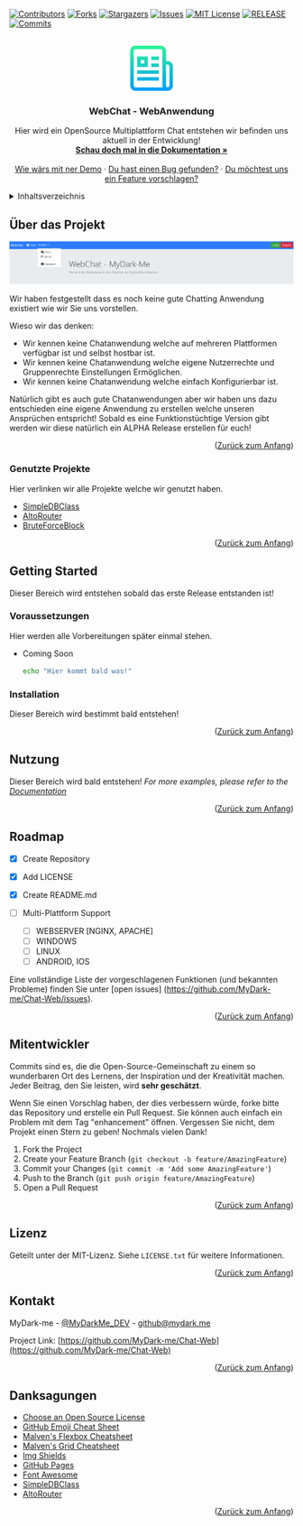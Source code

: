 <div id="top"></div>
<!--
*** Thanks for checking out the Best-README-Template. If you have a suggestion
*** that would make this better, please fork the repo and create a pull request
*** or simply open an issue with the tag "enhancement".
*** Don't forget to give the project a star!
*** Thanks again! Now go create something AMAZING! :D
-->



<!-- PROJECT SHIELDS -->
<!--
*** I'm using markdown "reference style" links for readability.
*** Reference links are enclosed in brackets [ ] instead of parentheses ( ).
*** See the bottom of this document for the declaration of the reference variables
*** for contributors-url, forks-url, etc. This is an optional, concise syntax you may use.
*** https://www.markdownguide.org/basic-syntax/#reference-style-links
-->
[![Contributors][contributors-shield]][contributors-url]
[![Forks][forks-shield]][forks-url]
[![Stargazers][stars-shield]][stars-url]
[![Issues][issues-shield]][issues-url]
[![MIT License][license-shield]][license-url]
[![RELEASE][release-shield]][release-url]
[![Commits][commit-shield]][commit-url]


<!-- PROJECT LOGO -->
<br />
<div align="center">
  <a href="https://github.com/MyDark-me/Chat-Web">
    <img src="images/logo.png" alt="Logo" width="80" height="80">
  </a>

  <h3 align="center">WebChat - WebAnwendung</h3>

  <p align="center">
    Hier wird ein OpenSource Multiplattform Chat entstehen wir befinden uns aktuell in der Entwicklung!
    <br />
    <a href="https://github.com/MyDark-me/Chat-Web"><strong>Schau doch mal in die Dokumentation »</strong></a>
    <br />
    <br />
    <a href="https://github.com/MyDark-me/Chat-Web">Wie wärs mit ner Demo</a>
    ·
    <a href="https://github.com/MyDark-me/Chat-Web/issues">Du hast einen Bug gefunden?</a>
    ·
    <a href="https://github.com/MyDark-me/Chat-Web/issues">Du möchtest uns ein Feature vorschlagen?</a>
  </p>
</div>



<!-- TABLE OF CONTENTS -->
<details>
  <summary>Inhaltsverzeichnis</summary>
  <ol>
    <li>
      <a href="#über-das-projekt">Über das Projekt</a>
      <ul>
        <li><a href="#Genutzte-Projekte">Genutze Projekte</a></li>
      </ul>
    </li>
    <li>
      <a href="#getting-started">Getting Started</a>
      <ul>
        <li><a href="#voraussetzungen">Vorraussetzungen</a></li>
        <li><a href="#installation">Installation</a></li>
      </ul>
    </li>
    <li><a href="#nutzung">Nutzung</a></li>
    <li><a href="#roadmap">Roadmap</a></li>
    <li><a href="#mitentwickler">Mitentwickler</a></li>
    <li><a href="#lizenz">Lizenz</a></li>
    <li><a href="#kontakt">Kontakt</a></li>
    <li><a href="#danksagungen">Danksagungen</a></li>
  </ol>
</details>



<!-- ABOUT THE PROJECT -->
## Über das Projekt

[![Product Name Screen Shot][product-screenshot]](https://mydark.me/github/webchat)

Wir haben festgestellt dass es noch keine gute Chatting Anwendung existiert wie wir Sie uns vorstellen. 

Wieso wir das denken:
* Wir kennen keine Chatanwendung welche auf mehreren Plattformen verfügbar ist und selbst hostbar ist. 
* Wir kennen keine Chatanwendung welche eigene Nutzerrechte und Gruppenrechte Einstellungen Ermöglichen. 
* Wir kennen keine Chatanwendung welche einfach Konfigurierbar ist. 

Natürlich gibt es auch gute Chatanwendungen aber wir haben uns dazu entschieden eine eigene Anwendung zu erstellen welche unseren Ansprüchen entspricht!
Sobald es eine Funktionstüchtige Version gibt werden wir diese natürlich ein ALPHA Release erstellen für euch!

<p align="right">(<a href="#top">Zurück zum Anfang</a>)</p>



### Genutzte Projekte

Hier verlinken wir alle Projekte welche wir genutzt haben. 

* [SimpleDBClass](https://github.com/codewithmark/PHP-Simple-Database-Class)
* [AltoRouter](https://github.com/dannyvankooten/AltoRouter)
* [BruteForceBlock](https://github.com/ejfrancis/brute-force-block)


<p align="right">(<a href="#top">Zurück zum Anfang</a>)</p>



<!-- GETTING STARTED -->
## Getting Started

Dieser Bereich wird entstehen sobald das erste Release entstanden ist!

### Voraussetzungen

Hier werden alle Vorbereitungen später einmal stehen. 
* Coming Soon
  ```sh
  echo "Hier kommt bald was!"
  ```

### Installation

Dieser Bereich wird bestimmt bald entstehen!

<p align="right">(<a href="#top">Zurück zum Anfang</a>)</p>



<!-- USAGE EXAMPLES -->
## Nutzung

Dieser Bereich  wird bald entstehen!
_For more examples, please refer to the [Documentation](https://example.com)_

<p align="right">(<a href="#top">Zurück zum Anfang</a>)</p>



<!-- ROADMAP -->
## Roadmap

- [x] Create Repository
- [x] Add LICENSE
- [X] Create README.md

- [ ] Multi-Plattform Support
    - [ ] WEBSERVER [NGINX, APACHE]
    - [ ] WINDOWS
    - [ ] LINUX
    - [ ] ANDROID, IOS

Eine vollständige Liste der vorgeschlagenen Funktionen (und bekannten Probleme) finden Sie unter [open issues] (https://github.com/MyDark-me/Chat-Web/issues).

<p align="right">(<a href="#top">Zurück zum Anfang</a>)</p>



<!-- CONTRIBUTING -->
## Mitentwickler

Commits sind es, die die Open-Source-Gemeinschaft zu einem so wunderbaren Ort des Lernens, der Inspiration und der Kreativität machen. Jeder Beitrag, den Sie leisten, wird **sehr geschätzt**.

Wenn Sie einen Vorschlag haben, der dies verbessern würde, forke bitte das Repository und erstelle ein Pull Request. Sie können auch einfach ein Problem mit dem Tag "enhancement" öffnen.
Vergessen Sie nicht, dem Projekt einen Stern zu geben! Nochmals vielen Dank!

1. Fork the Project
2. Create your Feature Branch (`git checkout -b feature/AmazingFeature`)
3. Commit your Changes (`git commit -m 'Add some AmazingFeature'`)
4. Push to the Branch (`git push origin feature/AmazingFeature`)
5. Open a Pull Request

<p align="right">(<a href="#top">Zurück zum Anfang</a>)</p>



<!-- LICENSE -->
## Lizenz

Geteilt unter der MIT-Lizenz. Siehe `LICENSE.txt` für weitere Informationen.

<p align="right">(<a href="#top">Zurück zum Anfang</a>)</p>



<!-- CONTACT -->
## Kontakt

MyDark-me - [@MyDarkMe_DEV](https://twitter.com/MyDarkMe_DEV) - github@mydark.me

Project Link: [https://github.com/MyDark-me/Chat-Web](https://github.com/MyDark-me/Chat-Web)

<p align="right">(<a href="#top">Zurück zum Anfang</a>)</p>



<!-- ACKNOWLEDGMENTS -->
## Danksagungen

* [Choose an Open Source License](https://choosealicense.com)
* [GitHub Emoji Cheat Sheet](https://www.webpagefx.com/tools/emoji-cheat-sheet)
* [Malven's Flexbox Cheatsheet](https://flexbox.malven.co/)
* [Malven's Grid Cheatsheet](https://grid.malven.co/)
* [Img Shields](https://shields.io)
* [GitHub Pages](https://pages.github.com)
* [Font Awesome](https://fontawesome.com)
* [SimpleDBClass](https://github.com/codewithmark/PHP-Simple-Database-Class)
* [AltoRouter](https://github.com/dannyvankooten/AltoRouter)

<p align="right">(<a href="#top">Zurück zum Anfang</a>)</p>



<!-- MARKDOWN LINKS & IMAGES -->
<!-- https://www.markdownguide.org/basic-syntax/#reference-style-links -->
[contributors-shield]: https://img.shields.io/github/contributors/MyDark-me/Chat-Web.svg?style=for-the-badge
[contributors-url]: https://github.com/MyDark-me/Chat-Web/graphs/contributors
[forks-shield]: https://img.shields.io/github/forks/MyDark-me/Chat-Web.svg?style=for-the-badge
[forks-url]: https://github.com/MyDark-me/Chat-Web/network/members
[stars-shield]: https://img.shields.io/github/stars/MyDark-me/Chat-Web.svg?style=for-the-badge
[stars-url]: https://github.com/MyDark-me/Chat-Web/stargazers
[issues-shield]: https://img.shields.io/github/issues/MyDark-me/Chat-Web.svg?style=for-the-badge
[issues-url]: https://github.com/MyDark-me/Chat-Web/issues
[license-shield]: https://img.shields.io/github/license/MyDark-me/Chat-Web.svg?style=for-the-badge
[license-url]: https://github.com/MyDark-me/Chat-Web/blob/main/LICENSE
[product-screenshot]: images/screen.png
[release-url]: https://github.com/MyDark-me/Chat-Web/releases
[release-shield]: https://img.shields.io/github/v/tag/mydark-me/Chat-Web.svg?label=Latest%20Release&style=for-the-badge
[commit-url]: https://github.com/MyDark-me/Chat-Web/commits
[commit-shield]: https://img.shields.io/github/commit-activity/w/MyDark-me/Chat-Web.svg?label=Commits&style=for-the-badge
